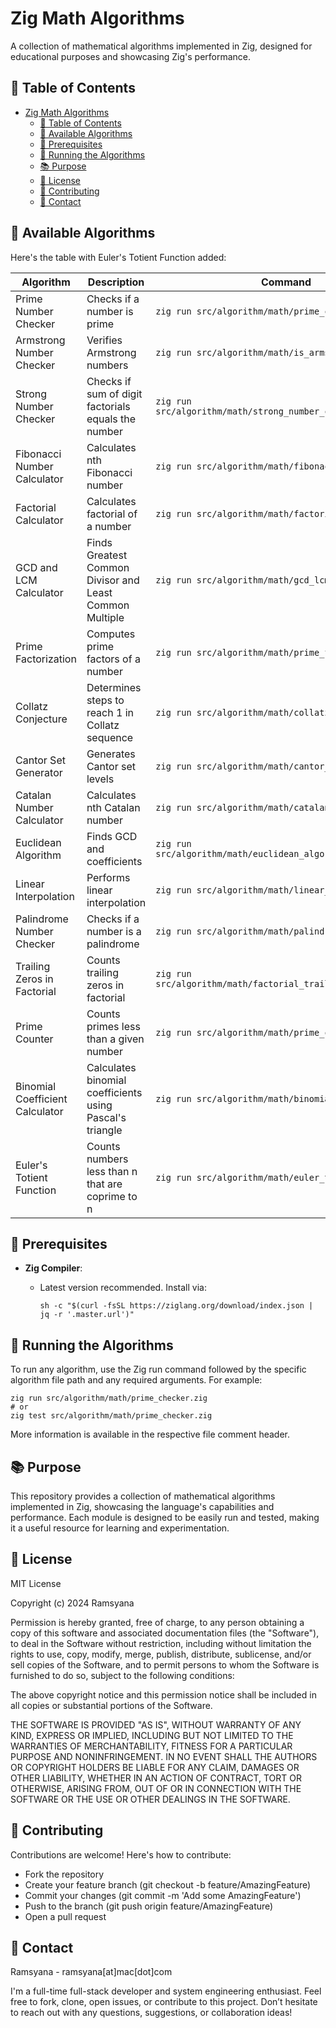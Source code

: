 # Zig Math Algorithms

A collection of mathematical algorithms implemented in Zig, designed for educational purposes and showcasing Zig's performance.

## 🚀 Table of Contents

- [Zig Math Algorithms](#zig-math-algorithms)
  - [🚀 Table of Contents](#-table-of-contents)
  - [🔢 Available Algorithms](#-available-algorithms)
  - [🚀 Prerequisites](#-prerequisites)
  - [🔧 Running the Algorithms](#-running-the-algorithms)
  - [📚 Purpose](#-purpose)
  - [📝 License](#-license)
  - [🤝 Contributing](#-contributing)
  - [📧 Contact](#-contact)

## 🔢 Available Algorithms

Here's the table with Euler's Totient Function added:

| Algorithm | Description | Command |
|-----------|-------------|---------|
| Prime Number Checker | Checks if a number is prime | `zig run src/algorithm/math/prime_checker.zig` |
| Armstrong Number Checker | Verifies Armstrong numbers | `zig run src/algorithm/math/is_armstrong.zig` |
| Strong Number Checker | Checks if sum of digit factorials equals the number | `zig run src/algorithm/math/strong_number_checker.zig` |
| Fibonacci Number Calculator | Calculates nth Fibonacci number | `zig run src/algorithm/math/fibonacci.zig` |
| Factorial Calculator | Calculates factorial of a number | `zig run src/algorithm/math/factorial.zig` |
| GCD and LCM Calculator | Finds Greatest Common Divisor and Least Common Multiple | `zig run src/algorithm/math/gcd_lcm_calculator.zig` |
| Prime Factorization | Computes prime factors of a number | `zig run src/algorithm/math/prime_factorization.zig` |
| Collatz Conjecture | Determines steps to reach 1 in Collatz sequence | `zig run src/algorithm/math/collatz_conjecture.zig` |
| Cantor Set Generator | Generates Cantor set levels | `zig run src/algorithm/math/cantor_set.zig -- 0 1 3` |
| Catalan Number Calculator | Calculates nth Catalan number | `zig run src/algorithm/math/catalan.zig` |
| Euclidean Algorithm | Finds GCD and coefficients | `zig run src/algorithm/math/euclidean_algorithm_extended.zig` |
| Linear Interpolation | Performs linear interpolation | `zig run src/algorithm/math/linear_interpolation.zig` |
| Palindrome Number Checker | Checks if a number is a palindrome | `zig run src/algorithm/math/palindrome_number.zig` |
| Trailing Zeros in Factorial | Counts trailing zeros in factorial | `zig run src/algorithm/math/factorial_trailing_zeroes.zig` |
| Prime Counter | Counts primes less than a given number | `zig run src/algorithm/math/prime_counter.zig` |
| Binomial Coefficient Calculator | Calculates binomial coefficients using Pascal's triangle | `zig run src/algorithm/math/binomial_coefficient.zig` |
| Euler's Totient Function | Counts numbers less than n that are coprime to n | `zig run src/algorithm/math/euler_totient.zig` |

## 🚀 Prerequisites
- **Zig Compiler**: 
  - Latest version recommended. Install via:

    ```shell
    sh -c "$(curl -fsSL https://ziglang.org/download/index.json | jq -r '.master.url')"
    ```

## 🔧 Running the Algorithms

To run any algorithm, use the Zig run command followed by the specific algorithm file path and any required arguments. For example:

```shell
zig run src/algorithm/math/prime_checker.zig
# or
zig test src/algorithm/math/prime_checker.zig
```

More information is available in the respective file comment header.

## 📚 Purpose

This repository provides a collection of mathematical algorithms implemented in Zig, showcasing the language's capabilities and performance. Each module is designed to be easily run and tested, making it a useful resource for learning and experimentation.

## 📝 License

MIT License

Copyright (c) 2024 Ramsyana

Permission is hereby granted, free of charge, to any person obtaining a copy
of this software and associated documentation files (the "Software"), to deal
in the Software without restriction, including without limitation the rights
to use, copy, modify, merge, publish, distribute, sublicense, and/or sell
copies of the Software, and to permit persons to whom the Software is
furnished to do so, subject to the following conditions:

The above copyright notice and this permission notice shall be included in all
copies or substantial portions of the Software.

THE SOFTWARE IS PROVIDED "AS IS", WITHOUT WARRANTY OF ANY KIND, EXPRESS OR
IMPLIED, INCLUDING BUT NOT LIMITED TO THE WARRANTIES OF MERCHANTABILITY,
FITNESS FOR A PARTICULAR PURPOSE AND NONINFRINGEMENT. IN NO EVENT SHALL THE
AUTHORS OR COPYRIGHT HOLDERS BE LIABLE FOR ANY CLAIM, DAMAGES OR OTHER
LIABILITY, WHETHER IN AN ACTION OF CONTRACT, TORT OR OTHERWISE, ARISING FROM,
OUT OF OR IN CONNECTION WITH THE SOFTWARE OR THE USE OR OTHER DEALINGS IN THE
SOFTWARE.

## 🤝 Contributing
Contributions are welcome! Here's how to contribute:
- Fork the repository
- Create your feature branch (git checkout -b feature/AmazingFeature)
- Commit your changes (git commit -m 'Add some AmazingFeature')
- Push to the branch (git push origin feature/AmazingFeature)
- Open a pull request

## 📧 Contact

Ramsyana - ramsyana[at]mac[dot]com

I'm a full-time full-stack developer and system engineering enthusiast. Feel free to fork, clone, open issues, or contribute to this project. Don’t hesitate to reach out with any questions, suggestions, or collaboration ideas!


